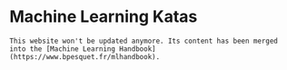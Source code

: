 # Machine Learning Katas

```{warning}
This website won't be updated anymore. Its content has been merged into the [Machine Learning Handbook](https://www.bpesquet.fr/mlhandbook).
```
